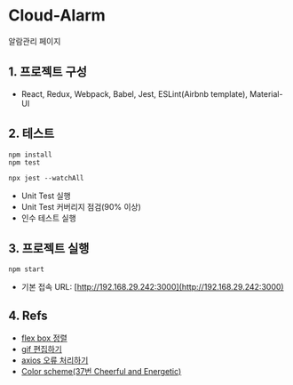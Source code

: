 # Cloud-Alarm

알람관리 페이지

## 1. 프로젝트 구성

- React, Redux, Webpack, Babel, Jest, ESLint(Airbnb template), Material-UI

## 2. 테스트

```shell
npm install
npm test
```

```shell
npx jest --watchAll
```

- Unit Test 실행
- Unit Test 커버리지 점검(90% 이상)
- 인수 테스트 실행

## 3. 프로젝트 실행

```shell
npm start
```

- 기본 접속 URL: [http://192.168.29.242:3000](http://192.168.29.242:3000)

## 4. Refs

- [flex box 정렬](https://ipex.tistory.com/entry/CSS3-flex-Box-justifycontent-alignitems)
- [gif 편집하기](https://ezgif.com/maker)
- [axios 오류 처리하기](https://xn--xy1bk56a.run/axios/guide/error-handling.html)
- [Color scheme(37번 Cheerful and Energetic)](https://visme.co/blog/website-color-schemes/)